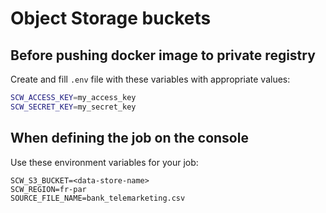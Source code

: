 # Object Storage buckets 

## Before pushing docker image to private registry

Create and fill `.env` file with these variables with appropriate values:

```bash
SCW_ACCESS_KEY=my_access_key
SCW_SECRET_KEY=my_secret_key
```

## When defining the job on the console

Use these environment variables for your job:

```text
SCW_S3_BUCKET=<data-store-name>
SCW_REGION=fr-par
SOURCE_FILE_NAME=bank_telemarketing.csv
```
